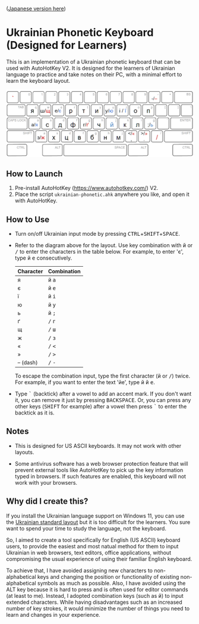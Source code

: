 ([Japanese version here](./README.ja.md))

# Ukrainian Phonetic Keyboard (Designed for Learners)

This is an implementation of a Ukrainian phonetic keyboard that can be used with AutoHotKey V2. It is designed for the learners of Ukrainian language to practice and take notes on their PC, with a minimal effort to learn the keyboard layout.

![Keyboard Layout](./layout.png?raw=true "Keyboard Layout")

## How to Launch

1. Pre-install AutoHotKey (https://www.autohotkey.com/) V2.
2. Place the script `ukrainian-phonetic.ahk` anywhere you like, and open it with AutoHotKey.

## How to Use

* Turn on/off Ukrainian input mode by pressing <kbd>CTRL</kbd>+<kbd>SHIFT</kbd>+<kbd>SPACE</kbd>.

* Refer to the diagram above for the layout. Use key combination with <kbd>й</kbd> or <kbd>/</kbd> to enter the characters in the table below. For example, to enter 'є', type <kbd>й</kbd> <kbd>е</kbd> consecutively.

  |Character|Combination|
  |---|---|
  |я|<kbd>й</kbd> <kbd>а</kbd>|
  |є|<kbd>й</kbd> <kbd>е</kbd>|
  |ї|<kbd>й</kbd> <kbd>і</kbd>|
  |ю|<kbd>й</kbd> <kbd>у</kbd>|
  |ь|<kbd>й</kbd> <kbd>;</kbd>|
  |ґ|<kbd>/</kbd> <kbd>г</kbd>|
  |щ|<kbd>/</kbd> <kbd>ш</kbd>|
  |ж|<kbd>/</kbd> <kbd>з</kbd>|
  |«|<kbd>/</kbd> <kbd><</kbd>|
  |»|<kbd>/</kbd> <kbd>></kbd>|
  |– (dash)|<kbd>/</kbd> <kbd>-</kbd>|

  To escape the combination input, type the first character (<kbd>й</kbd> or <kbd>/</kbd>) twice. For example, if you want to enter the text 'йе', type <kbd>й</kbd> <kbd>й</kbd> <kbd>е</kbd>. 

* Type <kbd>\`</kbd> (backtick) after a vowel to add an accent mark. If you don't want it, you can remove it just by pressing <kbd>BACKSPACE</kbd>. Or, you can press any other keys (<kbd>SHIFT</kbd> for example) after a vowel then press <kbd>\`</kbd> to enter the backtick as it is.

## Notes

* This is designed for US ASCII keyboards. It may not work with other layouts.

* Some antivirus software has a web browser protection feature that will prevent external tools like AutoHotKey to pick up the key information typed in browsers. If such features are enabled, this keyboard will not work with your browsers.

## Why did I create this?

If you install the Ukrainian language support on Windows 11, you can use the [Ukrainian standard layout](http://kbdlayout.info/KBDUR1/) but it is too difficult for the learners. You sure want to spend your time to study the language, not the keyboard.

So, I aimed to create a tool specifically for English (US ASCII) keyboard users, to provide the easiest and most natual method for them to input Ukrainian in web browsers, text editors, office applications, without compromising the usual experience of using their familiar English keyboard.

To achieve that, I have avoided assigning new characters to non-alphabetical keys and changing the position or functionality of existing non-alphabetical symbols as much as possible. Also, I have avoided using the ALT key because it is hard to press and is often used for editor commands (at least to me). Instead, I adopted combination keys (such as <kbd>й</kbd>) to input extended characters. While having disadvantages such as an increased number of key strokes, it would minimize the number of things you need to learn and changes in your experience.